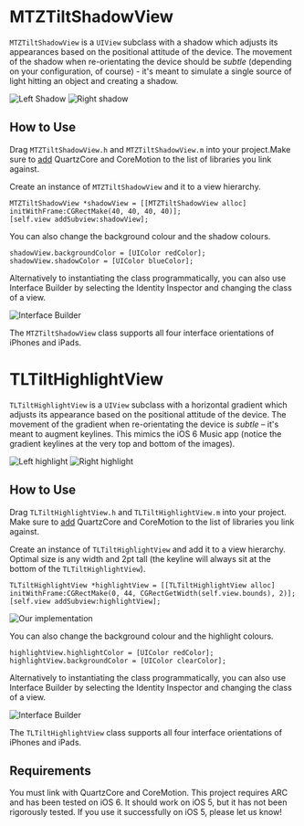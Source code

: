 MTZTiltShadowView
=================

`MTZTiltShadowView` is a `UIView` subclass with a shadow which adjusts its appearances based on the positional attitude of the device. The movement of the shadow when re-orientating the device should be *subtle* (depending on your configuration, of course) - it's meant to simulate a single source of light hitting an object and creating a shadow.

![Left Shadow](https://github.com/mdznr/Tilt-Shadow-View/raw/master/images/shadow_left.png)
![Right shadow](https://github.com/mdznr/Tilt-Shadow-View/raw/master/images/shadow_right.png)

How to Use
-----------------------

Drag `MTZTiltShadowView.h` and `MTZTiltShadowView.m` into your project.Make sure to [add](http://stackoverflow.com/questions/3352664/how-to-add-existing-frameworks-in-xcode-4) QuartzCore and CoreMotion to the list of libraries you link against.

Create an instance of `MTZTiltShadowView` and it to a view hierarchy.

    MTZTiltShadowView *shadowView = [[MTZTiltShadowView alloc] initWithFrame:CGRectMake(40, 40, 40, 40)];
    [self.view addSubview:shadowView];
    
You can also change the background colour and the shadow colours.

    shadowView.backgroundColor = [UIColor redColor];
    shadowView.shadowColor = [UIColor blueColor];

Alternatively to instantiating the class programmatically, you can also use Interface Builder by selecting the Identity Inspector and changing the class of a view.

![Interface Builder](https://github.com/mdznr/Tilt-Shadow-View/raw/master/images/interface_builder2.png)

The `MTZTiltShadowView` class supports all four interface orientations of iPhones and iPads.

TLTiltHighlightView
===================

`TLTiltHighlightView` is a `UIView` subclass with a horizontal gradient which adjusts its appearance based on the positional attitude of the device. The movement of the gradient when re-orientating the device is *subtle* – it's meant to augment keylines. This mimics the iOS 6 Music app (notice the gradient keylines at the very top and bottom of the images).

![Left highlight](https://github.com/mdznr/Tilt-Shadow-View/raw/master/images/highlight_left.png)
![Right highlight](https://github.com/mdznr/Tilt-Shadow-View/raw/master/images/highlight_right.png)

How to Use
-----------------------

Drag `TLTiltHighlightView.h` and `TLTiltHighlightView.m` into your project. Make sure to [add](http://stackoverflow.com/questions/3352664/how-to-add-existing-frameworks-in-xcode-4) QuartzCore and CoreMotion to the list of libraries you link against.

Create an instance of `TLTiltHighlightView` and add it to a view hierarchy. Optimal size is any width and 2pt tall (the keyline will always sit at the bottom of the `TLTiltHighlightView`).

    TLTiltHighlightView *highlightView = [[TLTiltHighlightView alloc] initWithFrame:CGRectMake(0, 44, CGRectGetWidth(self.view.bounds), 2)];
    [self.view addSubview:highlightView];
    
![Our implementation](https://github.com/mdznr/Tilt-Shadow-View/raw/master/images/implementation.png)
    
You can also change the background colour and the highlight colours. 
    
    highlightView.highlightColor = [UIColor redColor];
    highlightView.backgroundColor = [UIColor clearColor];
    
Alternatively to instantiating the class programmatically, you can also use Interface Builder by selecting the Identity Inspector and changing the class of a view.

![Interface Builder](https://github.com/mdznr/Tilt-Shadow-View/raw/master/images/interface_builder.png)

The `TLTiltHighlightView` class supports all four interface orientations of iPhones and iPads. 

Requirements
-----------------------

You must link with QuartzCore and CoreMotion. This project requires ARC and has been tested on iOS 6. It should work on iOS 5, but it has not been rigorously tested. If you use it successfully on iOS 5, please let us know!
